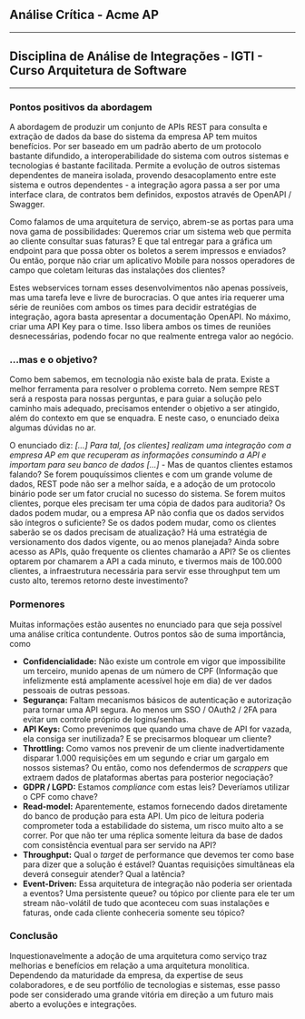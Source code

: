 ## Análise Crítica - Acme AP
---
## Disciplina de Análise de Integrações - IGTI - Curso Arquitetura de Software
---
### Pontos positivos da abordagem
A abordagem de produzir um conjunto de APIs REST para consulta e extração de dados da base do sistema da empresa AP tem muitos benefícios. Por ser baseado em um padrão aberto de um protocolo bastante difundido, a interoperabilidade do sistema com outros sistemas e tecnologias é bastante facilitada. Permite a evolução de outros sistemas dependentes de maneira isolada, provendo desacoplamento entre este sistema e outros dependentes - a integração agora passa a ser por uma interface clara, de contratos bem definidos, expostos através de OpenAPI / Swagger.

Como falamos de uma arquitetura de serviço, abrem-se as portas para uma nova gama de possibilidades: Queremos criar um sistema web que permita ao cliente consultar suas faturas? E que tal entregar para a gráfica um endpoint para que possa obter os boletos a serem impressos e enviados? Ou então, porque não criar um aplicativo Mobile para nossos operadores de campo que coletam leituras das instalações dos clientes?

Estes webservices tornam esses desenvolvimentos não apenas possíveis, mas uma tarefa leve e livre de burocracias. O que antes iria requerer uma série de reuniões com ambos os times para decidir estratégias de integração, agora basta apresentar a documentação OpenAPI. No máximo, criar uma API Key para o time. Isso libera ambos os times de reuniões desnecessárias, podendo focar no que realmente entrega valor ao negócio.

### ...mas e o objetivo?
Como bem sabemos, em tecnologia não existe bala de prata. Existe a melhor ferramenta para resolver o problema correto. Nem sempre REST será a resposta para nossas perguntas, e para guiar a solução pelo caminho mais adequado, precisamos entender o objetivo a ser atingido, além do contexto em que se enquadra. E neste caso, o enunciado deixa algumas dúvidas no ar.

O enunciado diz: *[...] Para tal, [os clientes] realizam uma integração com a empresa AP em que recuperam as informações consumindo a API e importam para seu banco de dados [...]* - Mas de quantos clientes estamos falando? Se forem pouquíssimos clientes e com um grande volume de dados, REST pode não ser a melhor saída, e a adoção de um protocolo binário pode ser um fator crucial no sucesso do sistema. Se forem muitos clientes, porque eles precisam ter uma cópia de dados para auditoria? Os dados podem mudar, ou a empresa AP não confia que os dados servidos são íntegros o suficiente? Se os dados podem mudar, como os clientes saberão se os dados precisam de atualização? Há uma estratégia de versionamento dos dados vigente, ou ao menos planejada? Ainda sobre acesso as APIs, quão frequente os clientes chamarão a API? Se os clientes optarem por chamarem a API a cada minuto, e tivermos mais de 100.000 clientes, a infraestrutura necessária para servir esse throughput tem um custo alto, teremos retorno deste investimento?

### Pormenores
Muitas informações estão ausentes no enunciado para que seja possível uma análise crítica contundente. Outros pontos são de suma importância, como

- **Confidencialidade:** Não existe um controle em vigor que impossibilite um terceiro, munido apenas de um número de CPF (Informação que infelizmente está amplamente acessível hoje em dia) de ver dados pessoais de outras pessoas.
- **Segurança:** Faltam mecanismos básicos de autenticação e autorização para tornar uma API segura. Ao menos um SSO / OAuth2 / 2FA para evitar um controle próprio de logins/senhas.
- **API Keys:** Como prevenimos que quando uma chave de API for vazada, ela consiga ser inutilizada? E se precisarmos bloquear um cliente?
- **Throttling:** Como vamos nos prevenir de um cliente inadvertidamente disparar 1.000 requisições em um segundo e criar um gargalo em nossos sistemas? Ou então, como nos defendermos de *scrappers* que extraem dados de plataformas abertas para posterior negociação?
- **GDPR / LGPD:** Estamos *compliance* com estas leis? Deveríamos utilizar o CPF como chave?
- **Read-model:** Aparentemente, estamos fornecendo dados diretamente do banco de produção para esta API. Um pico de leitura poderia comprometer toda a estabilidade do sistema, um risco muito alto a se correr. Por que não ter uma réplica somente leitura da base de dados com consistência eventual para ser servido na API?
- **Throughput:** Qual o *target* de performance que devemos ter como base para dizer que a solução é estável? Quantas requisições simultâneas ela deverá conseguir atender? Qual a latência?
- **Event-Driven:** Essa arquitetura de integração não poderia ser orientada a eventos? Uma persistente queue? ou tópico por cliente para ele ter um stream não-volátil de tudo que aconteceu com suas instalações e faturas, onde cada cliente conheceria somente seu tópico?

### Conclusão
Inquestionavelmente a adoção de uma arquitetura como serviço traz melhorias e benefícios em relação a uma arquitetura monolítica. Dependendo da maturidade da empresa, da expertise de seus colaboradores, e de seu portfólio de tecnologias e sistemas, esse passo pode ser considerado uma grande vitória em direção a um futuro mais aberto a evoluções e integrações.

